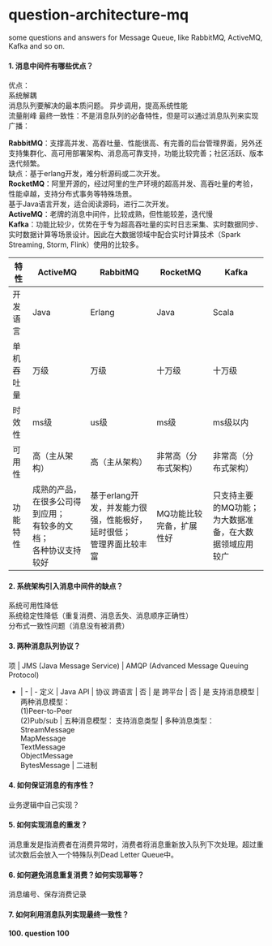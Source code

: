 # question-architecture-mq
some questions and answers for Message Queue, like RabbitMQ, ActiveMQ, Kafka and so on.

#### 1. 消息中间件有哪些优点？
优点：<br>
系统解耦<br>消息队列要解决的最本质问题。
异步调用，提高系统性能<br>
流量削峰
最终一致性：不是消息队列的必备特性，但是可以通过消息队列来实现
广播：

**RabbitMQ**：支撑高并发、高吞吐量、性能很高、有完善的后台管理界面，另外还支持集群化、高可用部署架构、消息高可靠支持，功能比较完善；社区活跃、版本迭代频繁。<br>
缺点：基于erlang开发，难分析源码或二次开发。<br>
**RocketMQ**：阿里开源的，经过阿里的生产环境的超高并发、高吞吐量的考验，性能卓越，支持分布式事务等特殊场景。<br>
基于Java语言开发，适合阅读源码，进行二次开发。<br>
**ActiveMQ**：老牌的消息中间件，比较成熟，但性能较差，迭代慢<br>
**Kafka**：功能比较少，优势在于专为超高吞吐量的实时日志采集、实时数据同步、实时数据计算等场景设计。因此在大数据领域中配合实时计算技术（Spark Streaming, Storm, Flink）使用的比较多。

特性 | ActiveMQ | RabbitMQ | RocketMQ | Kafka
-|-|-|-|-
开发语言 | Java | Erlang | Java | Scala
单机吞吐量 | 万级 | 万级 | 十万级 | 十万级
时效性 | ms级 | us级 | ms级 | ms级以内
可用性 | 高（主从架构） | 高（主从架构） | 非常高（分布式架构） | 非常高（分布式架构）
功能特性 | 成熟的产品，在很多公司得到应用；<br>有较多的文档；<br>各种协议支持较好 | 基于erlang开发，并发能力很强，性能极好，延时很低；<br>管理界面比较丰富 | MQ功能比较完备，扩展性好 | 只支持主要的MQ功能；为大数据准备，在大数据领域应用较广

#### 2. 系统架构引入消息中间件的缺点？
系统可用性降低<br>
系统稳定性降低（重复消费、消息丢失、消息顺序正确性）<br>
分布式一致性问题（消息没有被消费）

#### 3. 两种消息队列协议？
项 | JMS (Java Message Service) | AMQP (Advanced Message Queuing Protocol)
- | - | -
定义 | Java API | 协议
跨语言 | 否 | 是
跨平台 | 否 | 是
支持消息模型 | 两种消息模型：<br>(1)Peer-to-Peer<br>(2)Pub/sub | 五种消息模型：
支持消息类型 | 多种消息类型：<br>StreamMessage<br>MapMessage<br>TextMessage<br>ObjectMessage<br>BytesMessage | 二进制

#### 4. 如何保证消息的有序性？
业务逻辑中自己实现？

#### 5. 如何实现消息的重发？
消息重发是指消费者在消费异常时，消费者将消息重新放入队列下次处理。超过重试次数后会放入一个特殊队列Dead Letter Queue中。

#### 6. 如何避免消息重复消费？如何实现幂等？
消息编号、保存消费记录

#### 7. 如何利用消息队列实现最终一致性？












#### 100. question 100
